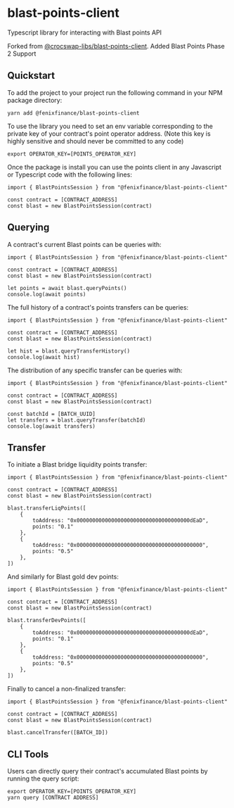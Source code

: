 # blast-points-client

Typescript library for interacting with Blast points API

Forked from [@crocswap-libs/blast-points-client](https://github.com/CrocSwap/blast-points-client). Added Blast Points Phase 2 Support

## Quickstart

To add the project to your project run the following command in your NPM package directory:

    yarn add @fenixfinance/blast-points-client

To use the library you need to set an env variable corresponding to the private key of your
contract's point operator address. (Note this key is highly sensitive and should never be
committed to any code)

    export OPERATOR_KEY=[POINTS_OPERATOR_KEY]

Once the package is install you can use the points client in any Javascript or Typescript code
with the following lines:

    import { BlastPointsSession } from "@fenixfinance/blast-points-client"

    const contract = [CONTRACT_ADDRESS]
    const blast = new BlastPointsSession(contract)

## Querying

A contract's current Blast points can be queries with:

    import { BlastPointsSession } from "@fenixfinance/blast-points-client"

    const contract = [CONTRACT_ADDRESS]
    const blast = new BlastPointsSession(contract)

    let points = await blast.queryPoints()
    console.log(await points)

The full history of a contract's points transfers can be queries:

    import { BlastPointsSession } from "@fenixfinance/blast-points-client"

    const contract = [CONTRACT_ADDRESS]
    const blast = new BlastPointsSession(contract)

    let hist = blast.queryTransferHistory()
    console.log(await hist)

The distribution of any specific transfer can be queries with:

    import { BlastPointsSession } from "@fenixfinance/blast-points-client"

    const contract = [CONTRACT_ADDRESS]
    const blast = new BlastPointsSession(contract)

    const batchId = [BATCH_UUID]
    let transfers = blast.queryTransfer(batchId)
    console.log(await transfers)

## Transfer

To initiate a Blast bridge liquidity points transfer:

    import { BlastPointsSession } from "@fenixfinance/blast-points-client"

    const contract = [CONTRACT_ADDRESS]
    const blast = new BlastPointsSession(contract)

    blast.transferLiqPoints([
        {
            toAddress: "0x000000000000000000000000000000000000dEaD",
            points: "0.1"
        },
        {
            toAddress: "0x0000000000000000000000000000000000000000",
            points: "0.5"
        },
    ])

And similarly for Blast gold dev points:

    import { BlastPointsSession } from "@fenixfinance/blast-points-client"

    const contract = [CONTRACT_ADDRESS]
    const blast = new BlastPointsSession(contract)

    blast.transferDevPoints([
        {
            toAddress: "0x000000000000000000000000000000000000dEaD",
            points: "0.1"
        },
        {
            toAddress: "0x0000000000000000000000000000000000000000",
            points: "0.5"
        },
    ])

Finally to cancel a non-finalized transfer:

    import { BlastPointsSession } from "@fenixfinance/blast-points-client"

    const contract = [CONTRACT_ADDRESS]
    const blast = new BlastPointsSession(contract)

    blast.cancelTransfer([BATCH_ID])

## CLI Tools

Users can directly query their contract's accumulated Blast points by running the query script:

    export OPERATOR_KEY=[POINTS_OPERATOR_KEY]
    yarn query [CONTRACT ADDRESS]
